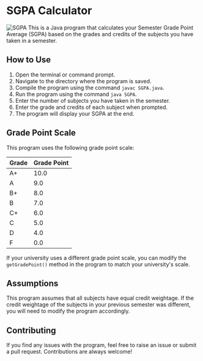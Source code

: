 # SGPA Calculator
![SGPA](https://socialify.git.ci/gautham2k3/SGPA/image?description=1&font=KoHo&language=1&name=1&owner=1&pattern=Charlie%20Brown&stargazers=1&theme=Auto)
This is a Java program that calculates your Semester Grade Point Average (SGPA) based on the grades and credits of the subjects you have taken in a semester.

## How to Use

1. Open the terminal or command prompt.
2. Navigate to the directory where the program is saved.
3. Compile the program using the command `javac SGPA.java`.
4. Run the program using the command `java SGPA`.
5. Enter the number of subjects you have taken in the semester.
6. Enter the grade and credits of each subject when prompted.
7. The program will display your SGPA at the end.

## Grade Point Scale

This program uses the following grade point scale:

| Grade | Grade Point |
|-------|-------------|
| A+    | 10.0        |
| A     | 9.0         |
| B+    | 8.0         |
| B     | 7.0         |
| C+    | 6.0         |
| C     | 5.0         |
| D     | 4.0         |
| F     | 0.0         |

If your university uses a different grade point scale, you can modify the `getGradePoint()` method in the program to match your university's scale.

## Assumptions

This program assumes that all subjects have equal credit weightage. If the credit weightage of the subjects in your previous semester was different, you will need to modify the program accordingly.

## Contributing

If you find any issues with the program, feel free to raise an issue or submit a pull request. Contributions are always welcome!

